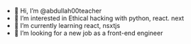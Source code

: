 - 👋 Hi, I’m @abdullah00teacher
- 👀 I’m interested in Ethical hacking with python, react. next
- 🌱 I’m currently learning react, nsxtjs
- 💞️ I’m looking for a new job as a front-end engineer

